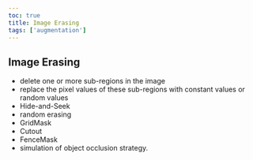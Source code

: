 ```yaml
---
toc: true
title: Image Erasing
tags: ['augmentation']
---
```



## Image Erasing
- delete one or more sub-regions in the image 
- replace the pixel values of these sub-regions with constant values or random values 
- Hide-and-Seek 
- random erasing 
- GridMask 
- Cutout 
- FenceMask 
- simulation of object occlusion strategy.



